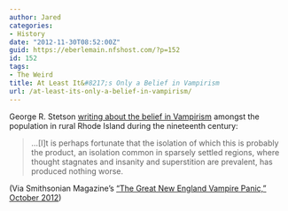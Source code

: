 ```yaml
---
author: Jared
categories:
- History
date: "2012-11-30T08:52:00Z"
guid: https://eberlemain.nfshost.com/?p=152
id: 152
tags:
- The Weird
title: At Least It&#8217;s Only a Belief in Vampirism
url: /at-least-its-only-a-belief-in-vampirism/
---
```

<!-- wp:paragraph -->
<p>George R. Stetson <a href="https://www.jstor.org/stable/658266?seq=1#metadata_info_tab_contents">writing about the belief in Vampirism</a> amongst the population in rural Rhode Island during the nineteenth century:</p>
<!-- /wp:paragraph -->

<!-- wp:quote -->
<blockquote class="wp-block-quote"><p>…[I]t is perhaps fortunate that the isolation of which this is probably the product, an isolation common in sparsely settled regions, where thought stagnates and insanity and superstition are prevalent, has produced nothing worse.</p></blockquote>
<!-- /wp:quote -->

<!-- wp:paragraph -->
<p>(Via Smithsonian Magazine’s <a href="http://www.smithsonianmag.com/history-archaeology/The-Great-New-England-Vampire-Panic-169791986.html?c=y&amp;story=fullstory">“The Great New England Vampire Panic,” October 2012</a>)</p>
<!-- /wp:paragraph -->
